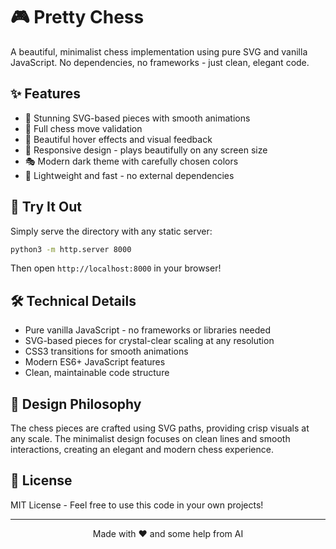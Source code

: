 # 🎮 Pretty Chess

A beautiful, minimalist chess implementation using pure SVG and vanilla JavaScript. No dependencies, no frameworks - just clean, elegant code.

## ✨ Features

- 🎨 Stunning SVG-based pieces with smooth animations
- 🎯 Full chess move validation
- 💫 Beautiful hover effects and visual feedback
- 📱 Responsive design - plays beautifully on any screen size
- 🎭 Modern dark theme with carefully chosen colors
- 🚀 Lightweight and fast - no external dependencies

## 🎯 Try It Out

Simply serve the directory with any static server:

```bash
python3 -m http.server 8000
```

Then open `http://localhost:8000` in your browser!

## 🛠️ Technical Details

- Pure vanilla JavaScript - no frameworks or libraries needed
- SVG-based pieces for crystal-clear scaling at any resolution
- CSS3 transitions for smooth animations
- Modern ES6+ JavaScript features
- Clean, maintainable code structure

## 🎨 Design Philosophy

The chess pieces are crafted using SVG paths, providing crisp visuals at any scale. The minimalist design focuses on clean lines and smooth interactions, creating an elegant and modern chess experience.

## 📜 License

MIT License - Feel free to use this code in your own projects!

---

<p align="center">Made with ❤️ and some help from AI</p>
